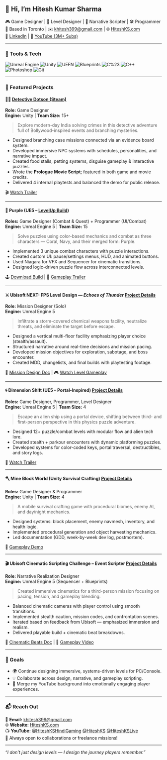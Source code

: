 ## 👋 Hi, I’m Hitesh Kumar Sharma

🎮 Game Designer | 🧠 Level Designer | 📜 Narrative Scripter | 🛠 Programmer  
📍 Based in Toronto | ✉️ khitesh399@gmail.com | 🌐 [HiteshKS.com](https://HiteshKS.com)  
💼 [LinkedIn](https://linkedin.com/in/hiteshks) | 🎥 [YouTube (3M+ Subs)](https://www.youtube.com/@HiteshKSHindiGaming)

---

### 🔧 Tools & Tech

![Unreal Engine](https://img.shields.io/badge/Unreal%20Engine-5-blue?logo=unrealengine)
![Unity](https://img.shields.io/badge/Unity-2023-black?logo=unity)
![UEFN](https://img.shields.io/badge/Fortnite%20Editor-UEFN-purple?logo=fortnite)
![Blueprints](https://img.shields.io/badge/Blueprints-VisualScripting-blue)
![C%23](https://img.shields.io/badge/C%23-Unity-green?logo=csharp)
![C++](https://img.shields.io/badge/C++-Unreal-blue?logo=cplusplus)
![Photoshop](https://img.shields.io/badge/Photoshop-UI%20Design-blue?logo=adobephotoshop)
![Git](https://img.shields.io/badge/Git-Version%20Control-orange?logo=git)

---

### 🧩 Featured Projects

#### 🕵️‍♂️ <a href="https://store.steampowered.com/app/2450840/Detective_Dotson/" target="_blank">Detective Dotson (Steam)</a>
**Role:** Game Designer  
**Engine:** Unity | **Team Size:** 15+  
> Explore modern-day India solving crimes in this detective adventure full of Bollywood-inspired events and branching mysteries.

- Designed branching case missions connected via an evidence board system.
- Developed immersive NPC systems with schedules, personalities, and narrative impact.
- Created food stalls, petting systems, disguise gameplay & interactive puzzles.
- Wrote the **Prologue Movie Script**; featured in both game and movie credits.
- Delivered 4 internal playtests and balanced the demo for public release.

🎬 [Watch Trailer](https://www.youtube.com/watch?v=20oxpL6uwIY)

---

#### 💜 Purple (UE5 – [LevelUp Build](https://https://www.hiteshks.com/unrealenginepurple))
**Roles:** Game Designer (Combat & Quest) + Programmer (UI/Combat)  
**Engine:** Unreal Engine 5 | **Team Size:** 15  
> Solve puzzles using color-based mechanics and combat as three characters — Coral, Navy, and their merged form: Purple.

- Implemented 3 unique combat characters with puzzle interactions.
- Created custom UI: pause/settings menus, HUD, and animated buttons.
- Used Niagara for VFX and Sequencer for cinematic transitions.
- Designed logic-driven puzzle flow across interconnected levels.

🕹️ [Download Build](https://drive.google.com/file/d/1c9yYfBtfyVsAekIxJVBWHtE6OswgF2L8/) | 🎥 [Gameplay Trailer](https://youtu.be/BVYQm60f5qQ?si=niKR8UiROzRek0-k)

---

#### ⚔️ Ubisoft NEXT: FPS Level Design — *Echoes of Thunder* [Project Details](https://hiteshks.com/ubisoft-next-mission-design)
**Role:** Mission Designer (Solo)  
**Engine:** Unreal Engine 5  
> Infiltrate a storm-covered chemical weapons facility, neutralize threats, and eliminate the target before escape.

- Designed a vertical multi-floor facility emphasizing player choice (stealth/assault).
- Structured narrative around real-time decisions and mission pacing.
- Developed mission objectives for exploration, sabotage, and boss encounter.
- Created MDD, changelists, and final builds with playtesting footage.

📄 [Mission Design Doc](https://drive.google.com/file/d/1GktYurAM9MrCq9LtUBsdGP-1KSbjZjbZ) | 🎮 [Watch Level Gameplay](https://youtu.be/GbQchdxmH3I)

---

#### 🌀 Dimension Shift (UE5 – Portal-Inspired) [Project Details](https://hiteshks.com/dimensionshiftue5consoleproject)
**Roles:** Game Designer, Programmer, Level Designer  
**Engine:** Unreal Engine 5 | **Team Size:** 4  
> Escape an alien ship using a portal device, shifting between third- and first-person perspective in this physics puzzle adventure.

- Designed 12+ puzzle/combat levels with modular flow and alien tech lore.
- Created stealth + parkour encounters with dynamic platforming puzzles.
- Developed systems for color-coded keys, portal traversal, destructibles, and story logs.

🎥 [Watch Trailer](https://youtu.be/gMIBdOw_1yA)

---

#### 🪓 Mine Block World (Unity Survival Crafting) [Project Details](https://hiteshks.com/mineblockworld)
**Roles:** Game Designer & Programmer  
**Engine:** Unity | **Team Size:** 4  
> A mobile survival crafting game with procedural biomes, enemy AI, and day/night mechanics.

- Designed systems: block placement, enemy navmesh, inventory, and health logic.
- Implemented procedural generation and object harvesting mechanics.
- Led documentation (GDD, week-by-week dev log, postmortem).

📱 [Gameplay Demo](https://youtu.be/HzdZyTkyhZY)

---

#### 🎬 Ubisoft Cinematic Scripting Challenge – Event Scripter [Project Details](https://hiteshks.com/ubisoft-cinematic-event-scripting)
**Role:** Narrative Realization Designer  
**Engine:** Unreal Engine 5 (Sequencer + Blueprints)  
> Created immersive cinematics for a third-person mission focusing on pacing, tension, and gameplay blending.

- Balanced cinematic cameras with player control using smooth transitions.
- Implemented stealth caution, mission codes, and confrontation scenes.
- Iterated based on feedback from Ubisoft — emphasized immersion and realism.
- Delivered playable build + cinematic beat breakdowns.

📄 [Cinematic Beats Doc](https://drive.google.com/file/d/1N4J9TsE1xhWljeEd2oapmq-BXGEFEI6s) | 🎥 [Gameplay Video](https://youtu.be/SFuUf3ZOtpo)

---

### 🎯 Goals

- 🌍 Continue designing immersive, systems-driven levels for PC/Console.
- 💡 Collaborate across design, narrative, and gameplay scripting.
- 🎥 Merge my YouTube background into emotionally engaging player experiences.

---

### 📬 Reach Out

📧 **Email:** khitesh399@gmail.com  
🌐 **Website:** [HiteshKS.com](https://HiteshKS.com)  
📺 **YouTube:** [@HiteshKSHindiGaming](https://www.youtube.com/@HiteshKSHindiGaming) [@HiteshKS](https://www.youtube.com/@HiteshKS)  [@HiteshKSLive](https://www.youtube.com/@HiteshKSLive)    
🤝 Always open to collaborations or freelance missions!

---

_“I don’t just design levels — I design the journey players remember.”_

